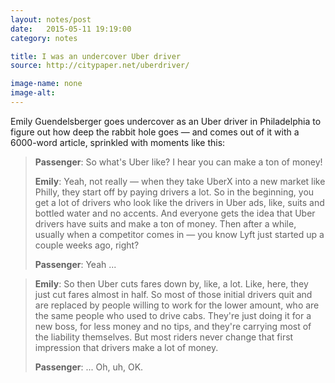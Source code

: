 ```yaml
---
layout: notes/post
date:   2015-05-11 19:19:00
category: notes

title: I was an undercover Uber driver
source: http://citypaper.net/uberdriver/

image-name: none
image-alt: 
---
```


Emily Guendelsberger goes undercover as an Uber driver in Philadelphia to figure out how deep the rabbit hole goes — and comes out of it with a 6000-word article, sprinkled with moments like this:

>**Passenger**: So what's Uber like? I hear you can make a ton of money!
>
>**Emily**: Yeah, not really — when they take UberX into a new market like Philly, they start off by paying drivers a lot. So in the beginning, you get a lot of drivers who look like the drivers in Uber ads, like, suits and bottled water and no accents. And everyone gets the idea that Uber drivers have suits and make a ton of money. Then after a while, usually when a competitor comes in — you know Lyft just started up a couple weeks ago, right?
>
>**Passenger**: Yeah ...
<!--more-->
>**Emily**: So then Uber cuts fares down by, like, a lot. Like, here, they just cut fares almost in half. So most of those initial drivers quit and are replaced by people willing to work for the lower amount, who are the same people who used to drive cabs. They're just doing it for a new boss, for less money and no tips, and they're carrying most of the liability themselves. But most riders never change that first impression that drivers make a lot of money.
>
>**Passenger**: ... Oh, uh, OK.